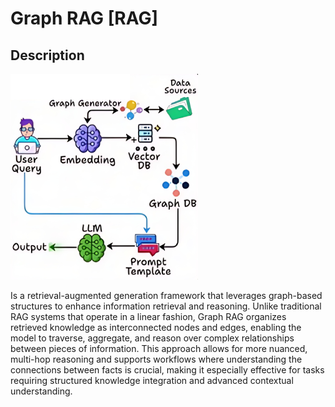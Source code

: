 # Graph RAG [RAG]

## Description

![](graph_rag/diagram.png)

Is a retrieval-augmented generation framework that leverages graph-based structures to enhance information retrieval and reasoning.
Unlike traditional RAG systems that operate in a linear fashion, Graph RAG organizes retrieved knowledge as interconnected nodes and edges, enabling the model to traverse, aggregate, and reason over complex relationships between pieces of information.
This approach allows for more nuanced, multi-hop reasoning and supports workflows where understanding the connections between facts is crucial, making it especially effective for tasks requiring structured knowledge integration and advanced contextual understanding.
